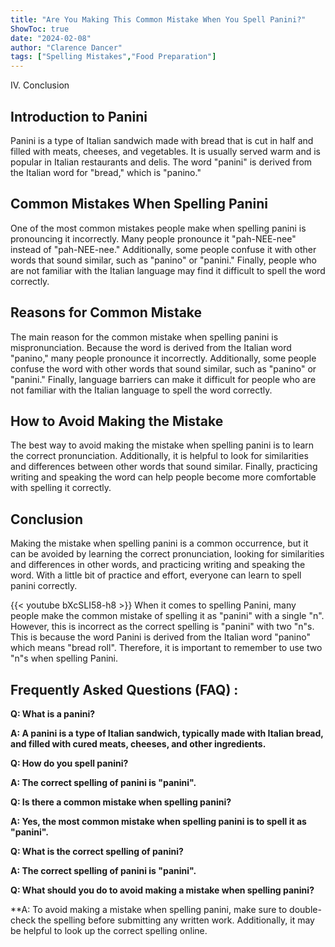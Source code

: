 ```yaml
---
title: "Are You Making This Common Mistake When You Spell Panini?"
ShowToc: true 
date: "2024-02-08"
author: "Clarence Dancer" 
tags: ["Spelling Mistakes","Food Preparation"]
---
```

IV. Conclusion

## Introduction to Panini 
Panini is a type of Italian sandwich made with bread that is cut in half and filled with meats, cheeses, and vegetables. It is usually served warm and is popular in Italian restaurants and delis. The word "panini" is derived from the Italian word for "bread," which is "panino."

## Common Mistakes When Spelling Panini 
One of the most common mistakes people make when spelling panini is pronouncing it incorrectly. Many people pronounce it "pah-NEE-nee" instead of "pah-NEE-nee." Additionally, some people confuse it with other words that sound similar, such as "panino" or "panini." Finally, people who are not familiar with the Italian language may find it difficult to spell the word correctly. 

## Reasons for Common Mistake 
The main reason for the common mistake when spelling panini is mispronunciation. Because the word is derived from the Italian word "panino," many people pronounce it incorrectly. Additionally, some people confuse the word with other words that sound similar, such as "panino" or "panini." Finally, language barriers can make it difficult for people who are not familiar with the Italian language to spell the word correctly. 

## How to Avoid Making the Mistake 
The best way to avoid making the mistake when spelling panini is to learn the correct pronunciation. Additionally, it is helpful to look for similarities and differences between other words that sound similar. Finally, practicing writing and speaking the word can help people become more comfortable with spelling it correctly. 

## Conclusion 
Making the mistake when spelling panini is a common occurrence, but it can be avoided by learning the correct pronunciation, looking for similarities and differences in other words, and practicing writing and speaking the word. With a little bit of practice and effort, everyone can learn to spell panini correctly.

{{< youtube bXcSLI58-h8 >}} 
When it comes to spelling Panini, many people make the common mistake of spelling it as "panini" with a single "n". However, this is incorrect as the correct spelling is "panini" with two "n"s. This is because the word Panini is derived from the Italian word "panino" which means "bread roll". Therefore, it is important to remember to use two "n"s when spelling Panini.

## Frequently Asked Questions (FAQ) :
**Q: What is a panini?**

**A: A panini is a type of Italian sandwich, typically made with Italian bread, and filled with cured meats, cheeses, and other ingredients.**

**Q: How do you spell panini?**

**A: The correct spelling of panini is "panini".**

**Q: Is there a common mistake when spelling panini?**

**A: Yes, the most common mistake when spelling panini is to spell it as "panini".**

**Q: What is the correct spelling of panini?**

**A: The correct spelling of panini is "panini".**

**Q: What should you do to avoid making a mistake when spelling panini?**

**A: To avoid making a mistake when spelling panini, make sure to double-check the spelling before submitting any written work. Additionally, it may be helpful to look up the correct spelling online.





